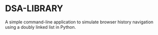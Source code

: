 # DSA-LIBRARY
A simple command-line application to simulate browser history navigation using a doubly linked list in Python.
